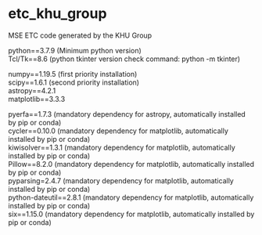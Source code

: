 # etc_khu_group

MSE ETC code generated by the KHU Group

python==3.7.9		(Minimum python version)  
Tcl/Tk==8.6		(python tkinter version check command: python -m tkinter)  

numpy==1.19.5		(first priority installation)  
scipy==1.6.1		(second priority installation)  
astropy==4.2.1  	  
matplotlib==3.3.3  

pyerfa==1.7.3		(mandatory dependency for astropy, automatically installed by pip or conda)  
cycler==0.10.0		(mandatory dependency for matplotlib, automatically installed by pip or conda)  
kiwisolver==1.3.1		(mandatory dependency for matplotlib, automatically installed by pip or conda)  
Pillow==8.2.0		(mandatory dependency for matplotlib, automatically installed by pip or conda)  
pyparsing=2.4.7		(mandatory dependency for matplotlib, automatically installed by pip or conda)  
python-dateutil==2.8.1	(mandatory dependency for matplotlib, automatically installed by pip or conda)  
six==1.15.0		(mandatory dependency for matplotlib, automatically installed by pip or conda)  




